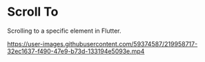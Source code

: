 # Scroll To

Scrolling to a specific element in Flutter. 

https://user-images.githubusercontent.com/59374587/219958717-32ec1637-f490-47e9-b73d-133194e5093e.mp4